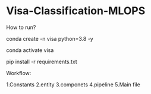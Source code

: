 # Visa-Classification-MLOPS


How to run?

conda create -n visa python=3.8 -y

conda activate visa

pip install -r requirements.txt

Workflow:

1.Constants
2.entity
3.componets
4.pipeline
5.Main file

